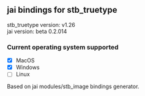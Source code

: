 ## jai bindings for stb_truetype

stb_truetype version: v1.26</br>
jai version: beta 0.2.014

### Current operating system supported

- [x] MacOS
- [x] Windows
- [ ] Linux

Based on jai modules/stb_image bindings generator.
